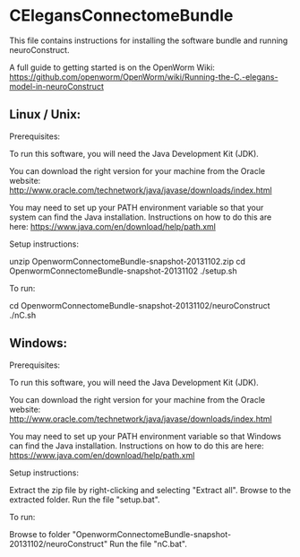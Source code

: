 CElegansConnectomeBundle
========================

This file contains instructions for installing the software bundle and
running neuroConstruct.

A full guide to getting started is on the OpenWorm Wiki:
https://github.com/openworm/OpenWorm/wiki/Running-the-C.-elegans-model-in-neuroConstruct


Linux / Unix:
-------------

Prerequisites:

  To run this software, you will need the Java Development Kit (JDK).

  You can download the right version for your machine from the Oracle website:
  http://www.oracle.com/technetwork/java/javase/downloads/index.html

  You may need to set up your PATH environment variable so that your system can 
  find the Java installation. Instructions on how to do this are here:
  https://www.java.com/en/download/help/path.xml

Setup instructions:

  unzip OpenwormConnectomeBundle-snapshot-20131102.zip
  cd OpenwormConnectomeBundle-snapshot-20131102
  ./setup.sh

To run:

  cd OpenwormConnectomeBundle-snapshot-20131102/neuroConstruct
  ./nC.sh


Windows:
--------

Prerequisites:

  To run this software, you will need the Java Development Kit (JDK).

  You can download the right version for your machine from the Oracle website:
  http://www.oracle.com/technetwork/java/javase/downloads/index.html

  You may need to set up your PATH environment variable so that Windows can 
  find the Java installation. Instructions on how to do this are here:
  https://www.java.com/en/download/help/path.xml

Setup instructions:

  Extract the zip file by right-clicking and selecting "Extract all".
  Browse to the extracted folder.
  Run the file "setup.bat".

To run:

  Browse to folder "OpenwormConnectomeBundle-snapshot-20131102/neuroConstruct"
  Run the file "nC.bat".

